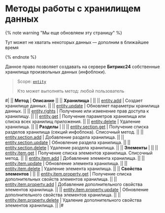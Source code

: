 # Методы работы с хранилищем данных

{% note warning "Мы еще обновляем эту страницу" %}

Тут может не хватать некоторых данных — дополним в ближайшее время

{% endnote %}

Данное право позволяет создавать на сервере **Битрикс24** собственные хранилища произвольных данных (инфоблоки).

> Scope: [`entity`](../scopes/permissions.md)
>
> Кто может выполнять метод: любой пользователь

#|
|| **Метод** | **Описание** ||
|| **Хранилища** | ||
|| [entity.add](./entities/entity-add.md) | Создает хранилище данных. ||
|| [entity.update](./entities/entity-update.md) | Обновляет параметры хранилища данных. ||
|| [entity.rights](./entities/entity-rights.md) | Получение или изменение прав доступа к хранилищу. ||
|| [entity.get](./entities/entity-get.md) | Получение параметров хранилища или списка всех хранилищ приложения. ||
|| [entity.delete](./entities/entity-delete.md) | Удаление хранилища. ||
|| **Разделы** | ||
|| [entity.section.get](./sections/entity-section-get.md) | Получение списка разделов хранилища (секций инфоблока). Списочный метод. ||
|| [entity.section.add](./sections/entity-section-add.md) | Добавление раздела хранилища. ||
|| [entity.section.update](./sections/entity-section-update.md) | Обновление раздела хранилища. ||
|| [entity.section.delete](./sections/entity-section-delete.md) | Удаление раздела хранилища. ||
|| **Элементы** | ||
|| [entity.item.get](./items/entity-item-get.md) | Получение списка элементов хранилища. Списочный метод. ||
|| [entity.item.add](./items/entity-item-add.md) | Добавление элемента хранилища. ||
|| [entity.item.update](./items/entity-item-update.md) | Обновление элемента хранилища. ||
|| [entity.item.delete](./items/entity-item-delete.md) | Удаление элемента хранилища. ||
|| **Свойства элементов** | ||
|| [entity.item.property.get](./items/properties/entity-item-property-get.md) | Получение списка дополнительных свойств элементов хранилища. ||
|| [entity.item.property.add](./items/properties/entity-item-property-add.md) | Добавление дополнительного свойства элементов хранилища. ||
|| [entity.item.property.update](./items/properties/entity-item-property-update.md) | Обновление дополнительного свойства элементов хранилища. ||
|| [entity.item.property.delete](./items/properties/entity-item-property-delete.md) | Удаление дополнительного свойства элементов хранилища. ||
|#